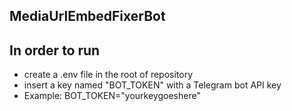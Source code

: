 ## MediaUrlEmbedFixerBot

## In order to run
- create a .env file in the root of repository
- insert a key named "BOT_TOKEN" with a Telegram bot API key
- Example: BOT_TOKEN="yourkeygoeshere"